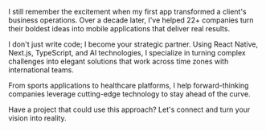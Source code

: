 I still remember the excitement when my first app transformed a client's business operations. Over a decade later, I've helped 22+ companies turn their boldest ideas into mobile applications that deliver real results.

I don't just write code; I become your strategic partner. Using React Native, Next.js, TypeScript, and AI technologies, I specialize in turning complex challenges into elegant solutions that work across time zones with international teams.

From sports applications to healthcare platforms, I help forward-thinking companies leverage cutting-edge technology to stay ahead of the curve.

Have a project that could use this approach? Let's connect and turn your vision into reality.
